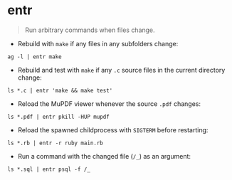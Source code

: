 # entr

> Run arbitrary commands when files change.

- Rebuild with `make` if any files in any subfolders change:

`ag -l | entr make`

- Rebuild and test with `make` if any `.c` source files in the current directory change:

`ls *.c | entr 'make && make test'`

- Reload the MuPDF viewer whenever the source `.pdf` changes:

`ls *.pdf | entr pkill -HUP mupdf`

- Reload the spawned childprocess with `SIGTERM` before restarting:

`ls *.rb | entr -r ruby main.rb`

- Run a command with the changed file (`/_`) as an argument:

`ls *.sql | entr psql -f /_`
